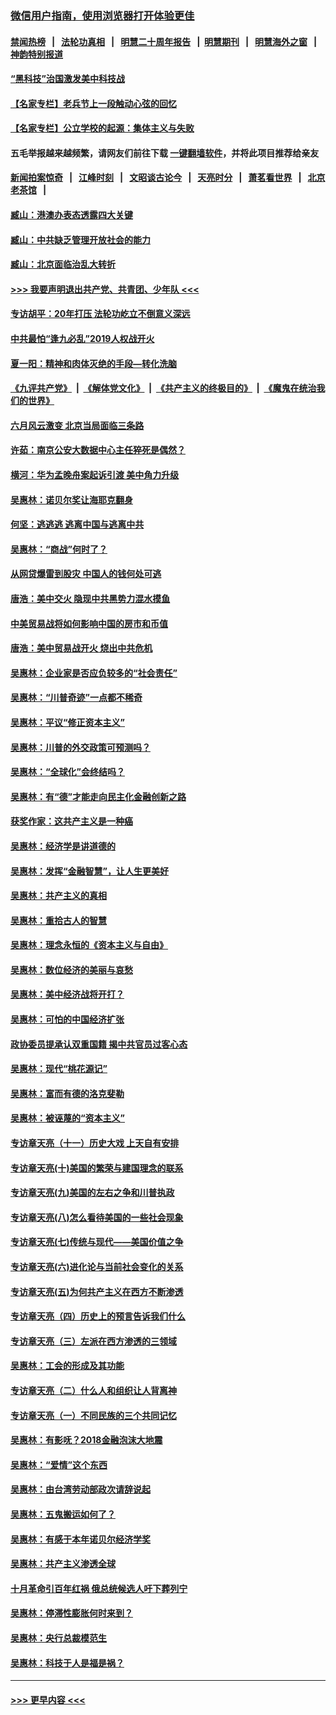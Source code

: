 ### [微信用户指南，使用浏览器打开体验更佳](https://github.com/gfw-breaker/banned-news1/blob/master/indexes/wechat-guide.md?t=0)
#### [禁闻热榜](热点新闻.md?t=0)  &nbsp;&nbsp;|&nbsp;&nbsp; [法轮功真相](https://github.com/gfw-breaker/truth/blob/master/README.md?t=0) &nbsp;&nbsp;|&nbsp;&nbsp; [明慧二十周年报告](https://github.com/gfw-breaker/mh-reports/blob/master/README.md?t=0) &nbsp;&nbsp;|&nbsp;&nbsp;[明慧期刊](https://github.com/gfw-breaker/mh-qikan) &nbsp;&nbsp;|&nbsp;&nbsp; [明慧海外之窗](https://github.com/gfw-breaker/mh-news/blob/master/README.md?t=0) &nbsp;&nbsp;|&nbsp;&nbsp; [神韵特别报道](https://github.com/gfw-breaker/mh-news/blob/master/shenyun.md?t=0)
#### [“黑科技”治国激发美中科技战](../pages/nsc423/n11638056.md?t=02080622) 
#### [【名家专栏】老兵节上一段触动心弦的回忆](../pages/nsc423/n11646016.md?t=02080622) 
#### [【名家专栏】公立学校的起源：集体主义与失败](../pages/nsc423/n11601833.md?t=02080622) 
#### 五毛举报越来越频繁，请网友们前往下载 [一键翻墙软件](https://github.com/gfw-breaker/ssr-accounts)，并将此项目推荐给亲友
#### [新闻拍案惊奇](https://github.com/gfw-breaker/banned-news1/blob/master/pages/link4.md) &nbsp;&nbsp;|&nbsp;&nbsp; [江峰时刻](https://github.com/gfw-breaker/banned-news1/blob/master/pages/link4.md) &nbsp;&nbsp;|&nbsp;&nbsp; [文昭谈古论今](https://github.com/gfw-breaker/banned-news1/blob/master/pages/link4.md) &nbsp;&nbsp;|&nbsp;&nbsp; [天亮时分](https://github.com/gfw-breaker/banned-news1/blob/master/pages/link4.md) &nbsp;&nbsp;|&nbsp;&nbsp; [萧茗看世界](https://github.com/gfw-breaker/banned-news1/blob/master/pages/link4.md) &nbsp;&nbsp;|&nbsp;&nbsp; [北京老茶馆](https://github.com/gfw-breaker/banned-news1/blob/master/pages/link4.md) &nbsp;&nbsp;|&nbsp;&nbsp; 
#### [臧山：港澳办表态透露四大关键](../pages/nsc423/n11421628.md?t=02080622) 
#### [臧山：中共缺乏管理开放社会的能力](../pages/nsc423/n11407457.md?t=02080622) 
#### [臧山：北京面临治乱大转折](../pages/nsc423/n11406895.md?t=02080622) 
#### [>>> 我要声明退出共产党、共青团、少年队 <<<](https://github.com/begood0513/goodnews/blob/master/quit/letter.md) 
#### [专访胡平：20年打压 法轮功屹立不倒意义深远](../pages/nsc423/n11398800.md?t=02080622) 
#### [中共最怕“逢九必乱”2019人权战开火](../pages/nsc423/n11385248.md?t=02080622) 
#### [夏一阳：精神和肉体灭绝的手段—转化洗脑](../pages/nsc423/n11368250.md?t=02080622) 
#### [《九评共产党》](https://github.com/begood0513/9ping.md/blob/master/README.md) &nbsp;|&nbsp; [《解体党文化》](../../../../jtdwh.md/blob/master/README.md)  &nbsp;|&nbsp; [《共产主义的终极目的》](../../../../gczydzjmd.md/blob/master/README.md) &nbsp;|&nbsp; [《魔鬼在统治我们的世界》](../../../../mgztzwmdsj.md/blob/master/README.md) 
#### [六月风云激变 北京当局面临三条路](../pages/nsc423/n11313668.md?t=02080622) 
#### [许茹：南京公安大数据中心主任猝死是偶然？](../pages/nsc423/n11064744.md?t=02080622) 
#### [横河：华为孟晚舟案起诉引渡 美中角力升级](../pages/nsc423/n11027230.md?t=02080622) 
#### [吴惠林：诺贝尔奖让海耶克翻身](../pages/nsc423/n10890049.md?t=02080622) 
#### [何坚：逃逃逃 逃离中国与逃离中共](../pages/nsc423/n10592891.md?t=02080622) 
#### [吴惠林：“商战”何时了？](../pages/nsc423/n10573558.md?t=02080622) 
#### [从网贷爆雷到股灾 中国人的钱何处可逃](../pages/nsc423/n10572800.md?t=02080622) 
#### [唐浩：美中交火 隐现中共黑势力混水摸鱼](../pages/nsc423/n10544040.md?t=02080622) 
#### [中美贸易战将如何影响中国的房市和币值](../pages/nsc423/n10543697.md?t=02080622) 
#### [唐浩：美中贸易战开火 烧出中共危机](../pages/nsc423/n10540126.md?t=02080622) 
#### [吴惠林：企业家是否应负较多的“社会责任”](../pages/nsc423/n10535022.md?t=02080622) 
#### [吴惠林：“川普奇迹”一点都不稀奇](../pages/nsc423/n10512808.md?t=02080622) 
#### [吴惠林：平议“修正资本主义”](../pages/nsc423/n10495724.md?t=02080622) 
#### [吴惠林：川普的外交政策可预测吗？](../pages/nsc423/n10462387.md?t=02080622) 
#### [吴惠林：“全球化”会终结吗？](../pages/nsc423/n10452838.md?t=02080622) 
#### [吴惠林：有“德”才能走向民主化金融创新之路](../pages/nsc423/n10432292.md?t=02080622) 
#### [获奖作家：这共产主义是一种癌](../pages/nsc423/n10431541.md?t=02080622) 
#### [吴惠林：经济学是讲道德的](../pages/nsc423/n10398014.md?t=02080622) 
#### [吴惠林：发挥“金融智慧”，让人生更美好](../pages/nsc423/n10375019.md?t=02080622) 
#### [吴惠林：共产主义的真相](../pages/nsc423/n10351394.md?t=02080622) 
#### [吴惠林：重拾古人的智慧](../pages/nsc423/n10337691.md?t=02080622) 
#### [吴惠林：理念永恒的《资本主义与自由》](../pages/nsc423/n10316274.md?t=02080622) 
#### [吴惠林：数位经济的美丽与哀愁](../pages/nsc423/n10292946.md?t=02080622) 
#### [吴惠林：美中经济战将开打？](../pages/nsc423/n10258825.md?t=02080622) 
#### [吴惠林：可怕的中国经济扩张](../pages/nsc423/n10219147.md?t=02080622) 
#### [政协委员提承认双重国籍 揭中共官员过客心态](../pages/nsc423/n10208809.md?t=02080622) 
#### [吴惠林：现代“桃花源记”](../pages/nsc423/n10185234.md?t=02080622) 
#### [吴惠林：富而有德的洛克斐勒](../pages/nsc423/n10142264.md?t=02080622) 
#### [吴惠林：被诬蔑的“资本主义”](../pages/nsc423/n10124816.md?t=02080622) 
#### [专访章天亮（十一）历史大戏 上天自有安排](../pages/nsc423/n10094905.md?t=02080622) 
#### [专访章天亮(十)美国的繁荣与建国理念的联系](../pages/nsc423/n10094899.md?t=02080622) 
#### [专访章天亮(九)美国的左右之争和川普执政](../pages/nsc423/n10094889.md?t=02080622) 
#### [专访章天亮(八)怎么看待美国的一些社会现象](../pages/nsc423/n10094857.md?t=02080622) 
#### [专访章天亮(七)传统与现代——美国价值之争](../pages/nsc423/n10093140.md?t=02080622) 
#### [专访章天亮(六)进化论与当前社会变化的关系](../pages/nsc423/n10092036.md?t=02080622) 
#### [专访章天亮(五)为何共产主义在西方不断渗透](../pages/nsc423/n10083620.md?t=02080622) 
#### [专访章天亮（四）历史上的预言告诉我们什么](../pages/nsc423/n10083606.md?t=02080622) 
#### [专访章天亮（三）左派在西方渗透的三领域](../pages/nsc423/n10081115.md?t=02080622) 
#### [吴惠林：工会的形成及其功能](../pages/nsc423/n10080633.md?t=02080622) 
#### [专访章天亮（二）什么人和组织让人背离神](../pages/nsc423/n10076637.md?t=02080622) 
#### [专访章天亮（一）不同民族的三个共同记忆](../pages/nsc423/n10074188.md?t=02080622) 
#### [吴惠林：有影呒？2018金融泡沫大地震](../pages/nsc423/n10040534.md?t=02080622) 
#### [吴惠林：“爱情”这个东西](../pages/nsc423/n10019423.md?t=02080622) 
#### [吴惠林：由台湾劳动部政次请辞说起](../pages/nsc423/n9979679.md?t=02080622) 
#### [吴惠林：五鬼搬运如何了？](../pages/nsc423/n9925338.md?t=02080622) 
#### [吴惠林：有感于本年诺贝尔经济学奖](../pages/nsc423/n9871883.md?t=02080622) 
#### [吴惠林：共产主义渗透全球](../pages/nsc423/n9812748.md?t=02080622) 
#### [十月革命引百年红祸 俄总统候选人吁下葬列宁](../pages/nsc423/n9810182.md?t=02080622) 
#### [吴惠林：停滞性膨胀何时来到？](../pages/nsc423/n9764136.md?t=02080622) 
#### [吴惠林：央行总裁模范生](../pages/nsc423/n9728134.md?t=02080622) 
#### [吴惠林：科技于人是福是祸？](../pages/nsc423/n9672982.md?t=02080622) 

----
#### [ >>> 更早内容 <<< ](../indexes/nsc423-earlier.md)
